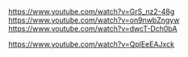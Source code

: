 https://www.youtube.com/watch?v=GrS_nz2-48g   
https://www.youtube.com/watch?v=on9nwbZngyw   
https://www.youtube.com/watch?v=dwcT-Dch0bA   
   
   
https://www.youtube.com/watch?v=QplEeEAJxck   
